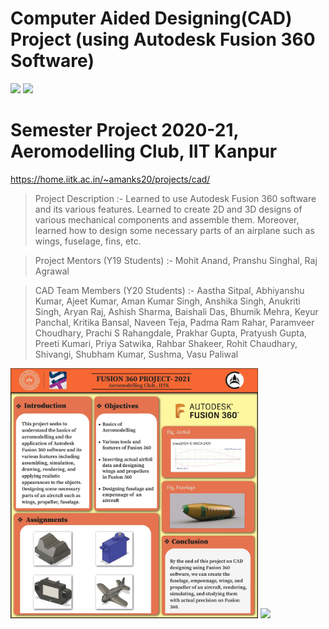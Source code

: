 # Computer Aided Designing(CAD) Project (using Autodesk Fusion 360 Software)

<code><img height="80" src = "assets/images/aero.png"></code> <code><img height="80" src = "assets/images/f360.png"></code>
# Semester Project 2020-21,   Aeromodelling Club, IIT Kanpur
<https://home.iitk.ac.in/~amanks20/projects/cad/>

>Project Description :-
Learned to use Autodesk Fusion 360 software and its various features. Learned to create 2D and 3D designs of various mechanical components and assemble them. Moreover, learned how to design some necessary parts of an airplane such as wings, fuselage, fins, etc.

>Project Mentors (Y19 Students) :-
Mohit Anand,
Pranshu Singhal,
Raj Agrawal

>CAD Team Members (Y20 Students) :-
Aastha Sitpal,
Abhiyanshu Kumar,
Ajeet Kumar,
Aman Kumar Singh,
Anshika Singh,
Anukriti Singh,
Aryan Raj,
Ashish Sharma,
Baishali Das,
Bhumik Mehra,
Keyur Panchal,
Kritika Bansal,
Naveen Teja,
Padma Ram Rahar,
Paramveer Choudhary,
Prachi S Rahangdale,
Prakhar Gupta,
Pratyush Gupta,
Preeti Kumari,
Priya Satwika,
Rahbar Shakeer,
Rohit Chaudhary,
Shivangi,
Shubham Kumar,
Sushma,
Vasu Paliwal

<code><img height="400" src = "assets/images/cad-poster.jpg"></code>
<code><img height="" width="400" src = "assets/images/cad-team.png"></code>

